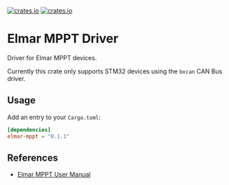 [![crates.io](https://img.shields.io/crates/v/elmar-mppt.svg)](https://crates.io/crates/elmar-mppt)
[![crates.io](https://img.shields.io/crates/d/elmar-mppt.svg)](https://crates.io/crates/elmar-mppt)

# Elmar MPPT Driver

Driver for Elmar MPPT devices.

Currently this crate only supports STM32 devices using the `bxcan` CAN Bus driver.

## Usage

Add an entry to your `Cargo.toml`:

```toml
[dependencies]
elmar-mppt = "0.1.1"
```

## References

- [Elmar MPPT User Manual](https://www.prohelion.com/wp-content/uploads/2021/02/Elmar_Solar_MPPT_Best_2021.pdf)
